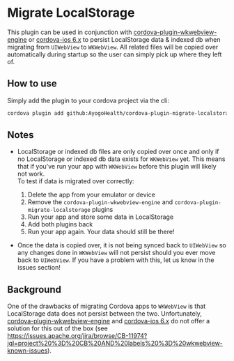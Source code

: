 # Migrate LocalStorage

This plugin can be used in conjunction with
[cordova-plugin-wkwebview-engine][plugin] or [cordova-ios 6.x][ios6] to persist
LocalStorage data & indexed db when migrating from `UIWebView` to `WKWebView`.
All related files will be copied over automatically during startup so the user
can simply pick up where they left of.

## How to use

Simply add the plugin to your cordova project via the cli:

```sh
cordova plugin add github:AyogoHealth/cordova-plugin-migrate-localstorage
```

## Notes

- LocalStorage or indexed db files are only copied over once and only if no
  LocalStorage or indexed db data exists for `WKWebView` yet. This means that
  if you've run your app with `WKWebView` before this plugin will likely not
  work.  
  To test if data is migrated over correctly:

    1. Delete the app from your emulator or device
    2. Remove the `cordova-plugin-wkwebview-engine` and `cordova-plugin-migrate-localstorage` plugins
    3. Run your app and store some data in LocalStorage
    4. Add both plugins back
    5. Run your app again. Your data should still be there!

- Once the data is copied over, it is not being synced back to `UIWebView` so
  any changes done in `WKWebView` will not persist should you ever move back to
  `UIWebView`. If you have a problem with this, let us know in the issues
  section!

## Background

One of the drawbacks of migrating Cordova apps to `WKWebView` is that
LocalStorage data does not persist between the two. Unfortunately,
[cordova-plugin-wkwebview-engine][plugin] and [cordova-ios 6.x][ios6] do not
offer a solution for this out of the box (see
https://issues.apache.org/jira/browse/CB-11974?jql=project%20%3D%20CB%20AND%20labels%20%3D%20wkwebview-known-issues).

[plugin]: https://github.com/apache/cordova-plugin-wkwebview-engine
[ios6]: https://cordova.apache.org/announcements/2020/06/01/cordova-ios-release-6.0.0.html
